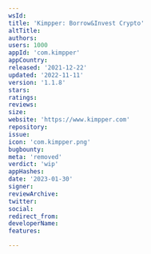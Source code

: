 ```yaml
---
wsId: 
title: 'Kimpper: Borrow&Invest Crypto'
altTitle: 
authors: 
users: 1000
appId: 'com.kimpper'
appCountry: 
released: '2021-12-22'
updated: '2022-11-11'
version: '1.1.8'
stars: 
ratings: 
reviews: 
size: 
website: 'https://www.kimpper.com'
repository: 
issue: 
icon: 'com.kimpper.png'
bugbounty: 
meta: 'removed'
verdict: 'wip'
appHashes: 
date: '2023-01-30'
signer: 
reviewArchive: 
twitter: 
social: 
redirect_from: 
developerName: 
features: 

---
```


